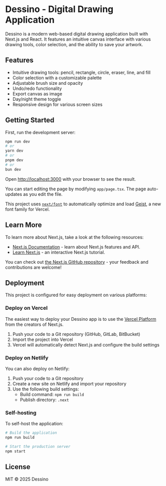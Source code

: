 # Dessino - Digital Drawing Application

Dessino is a modern web-based digital drawing application built with Next.js and React. It features an intuitive canvas interface with various drawing tools, color selection, and the ability to save your artwork.

## Features

- Intuitive drawing tools: pencil, rectangle, circle, eraser, line, and fill
- Color selection with a customizable palette
- Adjustable brush size and opacity
- Undo/redo functionality
- Export canvas as image
- Day/night theme toggle
- Responsive design for various screen sizes

## Getting Started

First, run the development server:

```bash
npm run dev
# or
yarn dev
# or
pnpm dev
# or
bun dev
```

Open [http://localhost:3000](http://localhost:3000) with your browser to see the result.

You can start editing the page by modifying `app/page.tsx`. The page auto-updates as you edit the file.

This project uses [`next/font`](https://nextjs.org/docs/app/building-your-application/optimizing/fonts) to automatically optimize and load [Geist](https://vercel.com/font), a new font family for Vercel.

## Learn More

To learn more about Next.js, take a look at the following resources:

- [Next.js Documentation](https://nextjs.org/docs) - learn about Next.js features and API.
- [Learn Next.js](https://nextjs.org/learn) - an interactive Next.js tutorial.

You can check out [the Next.js GitHub repository](https://github.com/vercel/next.js) - your feedback and contributions are welcome!

## Deployment

This project is configured for easy deployment on various platforms:

### Deploy on Vercel

The easiest way to deploy your Dessino app is to use the [Vercel Platform](https://vercel.com/new) from the creators of Next.js.

1. Push your code to a Git repository (GitHub, GitLab, BitBucket)
2. Import the project into Vercel
3. Vercel will automatically detect Next.js and configure the build settings

### Deploy on Netlify

You can also deploy on Netlify:

1. Push your code to a Git repository
2. Create a new site on Netlify and import your repository
3. Use the following build settings:
   - Build command: `npm run build`
   - Publish directory: `.next`

### Self-hosting

To self-host the application:

```bash
# Build the application
npm run build

# Start the production server
npm start
```

## License

MIT © 2025 Dessino
